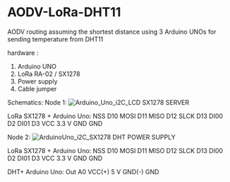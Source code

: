 # AODV-LoRa-DHT11
AODV routing assuming the shortest distance using 3 Arduino UNOs for sending temperature from DHT11

hardware :
1. Arduino UNO
2. LoRa RA-02 / SX1278
3. Power supply
4. Cable jumper

Schematics:
Node 1:
![Arduino_Uno_i2C_LCD SX1278 SERVER](https://user-images.githubusercontent.com/40090896/99866989-6ad9d580-2be8-11eb-8eb9-9f13fae98bff.png)

LoRa SX1278 + Arduino Uno:
NSS	  D10
MOSI	D11
MISO	D12
SLCK	D13
DI00	D2
DI01	D3
VCC	  3.3 V
GND	  GND

Node 2:
![ArduinoUno_i2C_SX1278 DHT POWER SUPPLY](https://user-images.githubusercontent.com/40090896/99866987-69a8a880-2be8-11eb-8344-12b7581f3305.png)

LoRa SX1278 + Arduino Uno:
NSS	  D10
MOSI	D11
MISO	D12
SLCK	D13
DI00	D2
DI01	D3
VCC	  3.3 V
GND	  GND

DHT+ Arduino Uno:
Out       A0
VCC(+)	  5 V
GND(-)	  GND

